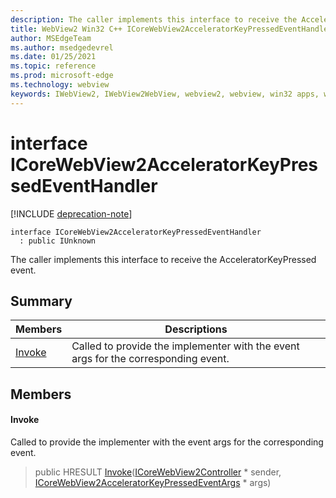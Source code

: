 ```yaml
---
description: The caller implements this interface to receive the AcceleratorKeyPressed event.
title: WebView2 Win32 C++ ICoreWebView2AcceleratorKeyPressedEventHandler
author: MSEdgeTeam
ms.author: msedgedevrel
ms.date: 01/25/2021
ms.topic: reference
ms.prod: microsoft-edge
ms.technology: webview
keywords: IWebView2, IWebView2WebView, webview2, webview, win32 apps, win32, edge, ICoreWebView2, ICoreWebView2Controller, browser control, edge html, ICoreWebView2AcceleratorKeyPressedEventHandler
---
```


# interface ICoreWebView2AcceleratorKeyPressedEventHandler 

[!INCLUDE [deprecation-note](../includes/deprecation-note.md)]

```
interface ICoreWebView2AcceleratorKeyPressedEventHandler
  : public IUnknown
```

The caller implements this interface to receive the AcceleratorKeyPressed event.

## Summary

 Members                        | Descriptions
--------------------------------|---------------------------------------------
[Invoke](#invoke) | Called to provide the implementer with the event args for the corresponding event.

## Members

#### Invoke 

Called to provide the implementer with the event args for the corresponding event.

> public HRESULT [Invoke](#invoke)([ICoreWebView2Controller](icorewebview2controller.md) * sender, [ICoreWebView2AcceleratorKeyPressedEventArgs](icorewebview2acceleratorkeypressedeventargs.md) * args)

